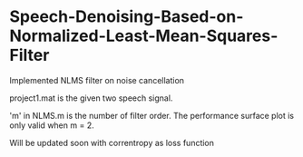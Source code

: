 # Speech-Denoising-Based-on-Normalized-Least-Mean-Squares-Filter
Implemented NLMS filter on noise cancellation

project1.mat is the given two speech signal.

'm' in NLMS.m is the number of filter order. The performance surface plot is only valid when m = 2.

Will be updated soon with correntropy as loss function
